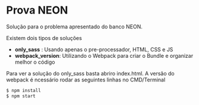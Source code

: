 # Prova NEON

Solução para o problema apresentado do banco NEON.

Existem dois tipos de soluções

  - **only_sass** : Usando apenas o pre-processador, HTML, CSS e JS
  - **webpack_version**: Utilizando o Webpack para criar o Bundle e organizar melhor o código

Para ver a solução do only_sass basta abriro index.html. 
A versão do webpack é ncessário rodar as seguintes linhas no CMD/Terminal
```sh
$ npm install
$ npm start
```
